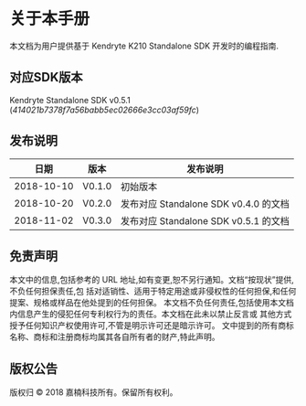 # 关于本手册

本文档为用户提供基于 Kendryte K210 Standalone SDK 开发时的编程指南.

## 对应SDK版本

Kendryte Standalone SDK v0.5.1 (*414021b7378f7a56babb5ec02666e3cc03af59fc*)

## 发布说明

|    日期    |  版本  |         发布说明          |
| ---------- | ------ | ------------------------- |
| 2018-10-10 | V0.1.0 | 初始版本                  |
| 2018-10-20 | V0.2.0 | 发布对应 Standalone SDK v0.4.0 的文档    |
| 2018-11-02 | V0.3.0 | 发布对应 Standalone SDK v0.5.1 的文档    |

## 免责声明

本文中的信息,包括参考的 URL 地址,如有变更,恕不另行通知。文档“按现状”提供,不负任何担保责任,包
括对适销性、适用于特定用途或非侵权性的任何担保,和任何提案、规格或样品在他处提到的任何担保。
本文档不负任何责任,包括使用本文档内信息产生的侵犯任何专利权行为的责任。本文档在此未以禁止反言或
其他方式授予任何知识产权使用许可,不管是明示许可还是暗示许可。
文中提到的所有商标名称、商标和注册商标均属其各自所有者的财产,特此声明。

## 版权公告

版权归 © 2018 嘉楠科技所有。保留所有权利。
